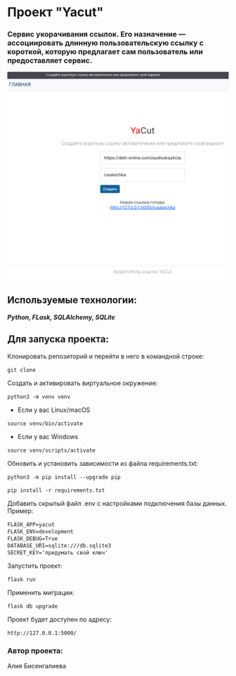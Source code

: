# Проект "Yacut"

### Сервис укорачивания ссылок. Его назначение — ассоциировать длинную пользовательскую ссылку с короткой, которую предлагает сам пользователь или предоставляет сервис.


![страница сервиса](https://github.com/AliaBis/yacut/blob/master/yacut/static/img/yacut.png)

## Используемые технологии:

***Python, FLask, SQLAlchemy, SQLite***

## Для запуска проекта:

Клонировать репозиторий и перейти в него в командной строке:
```
git clone 
```
Cоздать и активировать виртуальное окружение:

```
python3 -m venv venv
```

* Если у вас Linux/macOS

```
source venv/bin/activate
```

* Если у вас Windows

```
source venv/scripts/activate
```

Обновить и установить зависимости из файла requirements.txt:

```
python3 -m pip install --upgrade pip
```

```
pip install -r requirements.txt
```

Добавить скрытый файл .env c настройками подключения базы данных.
Пример: 
```
FLASK_APP=yacut
FLASK_ENV=development
FLASK_DEBUG=True
DATABASE_URI=sqlite:///db.sqlite3
SECRET_KEY='придумать свой ключ'
```

Запустить проект:

```
flask run
```

Применить миграции:

```
flask db upgrade
```

Проект будет доступен по адресу:

```
http://127.0.0.1:5000/
```

### Автор проекта:
Алия Бисенгалиева
